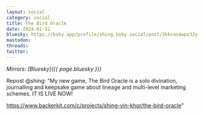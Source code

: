 ```yaml
---
layout: social
category: social
title: The Bird Oracle
date: 2024-01-31
bluesky: https://bsky.app/profile/shing.bsky.social/post/3kkcasawpx32y
mastodon:
threads:
twitter:
---
```


*Mirrors: [Bluesky]({{ page.bluesky }})*

Repost @shing: "My new game, The Bird Oracle is a solo divination, journalling and keepsake game about lineage and multi-level marketing schemes. IT IS LIVE NOW!

<https://www.backerkit.com/c/projects/shing-yin-khor/the-bird-oracle>"
